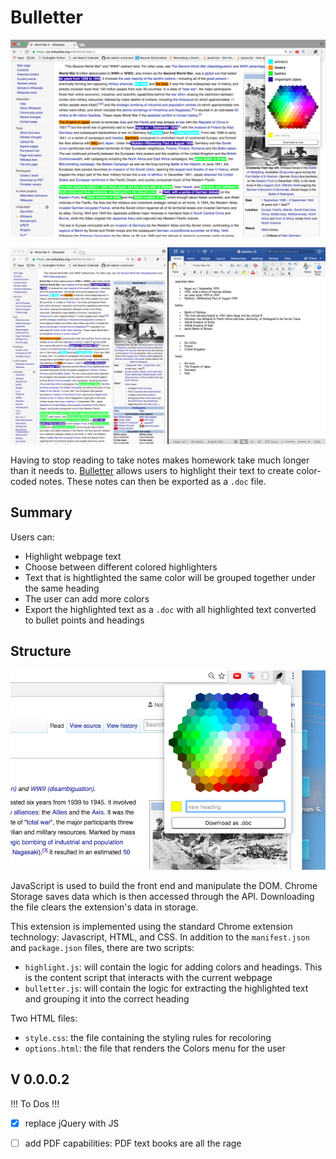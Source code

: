 # Bulletter

![wiki]


![wiki-doc]

Having to stop reading to take notes makes homework take much longer than it needs to. [Bulletter][bulletter] allows users to highlight their text to create color-coded notes. These notes can then be exported as a `.doc` file.

## Summary
Users can:
* Highlight webpage text
* Choose between different colored highlighters
* Text that is hightlighted the same color will be grouped together under the same heading
* The user can add more colors
* Export the highlighted text as a `.doc` with all highlighted text converted to bullet points and headings

## Structure

![popup]

JavaScript is used to build the front end and manipulate the DOM. Chrome Storage saves data which is then accessed through the API. Downloading the file clears the extension's data in storage.

This extension is implemented using the standard Chrome extension technology: Javascript, HTML, and CSS.  In addition to the `manifest.json` and `package.json` files, there are two scripts:

- `highlight.js`: will contain the logic for adding colors and headings. This is the content script that interacts with the current webpage
- `bulletter.js`: will contain the logic for extracting the highlighted text and grouping it into the correct heading

Two HTML files:
- `style.css`: the file containing the styling rules for recoloring
- `options.html`: the file that renders the Colors menu for the user


## V 0.0.0.2
!!! To Dos !!!
* [x] replace jQuery with JS
* [ ] add PDF capabilities: PDF text books are all the rage


[bulletter]: https://chrome.google.com/webstore/detail/bulletter/aofpcjgkejmkjjcklmooaidilaodfjlp
[wiki]: ./store-images/wiki.png
[wiki-doc]: ./store-images/wiki-doc.png
[popup]: ./store-images/popup2.png
